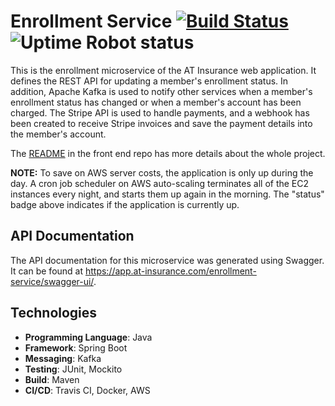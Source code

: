 # Enrollment Service [![Build Status](https://travis-ci.com/abhithube/enrollment-service.svg?branch=master)](https://travis-ci.com/abhithube/enrollment-service) ![Uptime Robot status](https://img.shields.io/uptimerobot/status/m786310891-a31c47a8cf55015eb4d32123?label=status)


This is the enrollment microservice of the AT Insurance web application. It defines the REST API for updating a member's enrollment status. In addition, Apache Kafka is used to notify other services when a member's enrollment status has changed or when a member's account has been charged. The Stripe API is used to handle payments, and a webhook has been created to receive Stripe invoices and save the payment details into the member's account.

The [README](https://github.com/abhithube/insurance-portal-angular) in the front end repo has more details about the whole project.

**NOTE:** To save on AWS server costs, the application is only up during the day. A cron job scheduler on AWS auto-scaling terminates all of the EC2 instances every night, and starts them up again in the morning. The "status" badge above indicates if the application is currently up.

## API Documentation
The API documentation for this microservice was generated using Swagger. It can be found at https://app.at-insurance.com/enrollment-service/swagger-ui/.

## Technologies
- **Programming Language**: Java
- **Framework**: Spring Boot
- **Messaging**: Kafka
- **Testing**: JUnit, Mockito
- **Build**: Maven
- **CI/CD**: Travis CI, Docker, AWS
